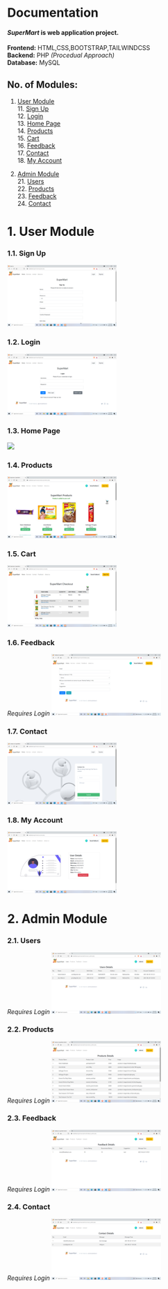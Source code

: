 # Documentation

#### *SuperMart* is web application project.

 **Frontend:** HTML,CSS,BOOTSTRAP,TAILWINDCSS <br />
 **Backend:** PHP *(Procedual Approach)* <br />
 **Database:** MySQL <br />

 ## No. of Modules:
 1. [User Module](#1-User-Module)  
    11. [Sign Up](#11-Sign-Up)  
    12. [Login](#12-Login)  
    13. [Home Page](#13-Home-Page)  
    14. [Products](#14-Products)  
    15. [Cart](#15-Cart)  
    16. [Feedback](#16-Feedback)  
    17. [Contact](#17-Contact)  
    18. [My Account](#18-My-Account)  

 2. [Admin Module](#2-Admin-Module)  
    21. [Users](#21-Users)  
    22. [Products](#22-Products)  
    23. [Feedback](#23-Feedback)  
    24. [Contact](#24-Contact)  

# 1. User Module
### 1.1. Sign Up
<img src="Screenshots/user_sign up.png" width="50%"> </br>
### 1.2. Login
<img src="Screenshots/user login.png" width="50%"> </br>
### 1.3. Home Page
<img src="Screenshots/home_without_login" width="50%"> </br>
### 1.4. Products
<img src="Screenshots/products.png" width="50%"> </br>
### 1.5. Cart
<img src="Screenshots/cart.png" width="50%"> </br>
### 1.6. Feedback
*Requires Login*
<img src="Screenshots/feedback_user.png" width="50%"> </br>
### 1.7. Contact
<img src="Screenshots/contact us.png" width="50%"> </br>
### 1.8. My Account
<img src="Screenshots/my account user.png" width="50%"> </br>

# 2. Admin Module
### 2.1. Users
*Requires Login*
<img src="Screenshots/user details_admin.png" width="50%"> </br>

### 2.2. Products
*Requires Login*
<img src="Screenshots/products_details_admin.png" width="50%"> </br>

### 2.3. Feedback
*Requires Login*
<img src="Screenshots/feedback details_admin.png" width="50%"> </br>

### 2.4. Contact
*Requires Login*
<img src="Screenshots/contact details_admin.png" width="50%"> </br>




